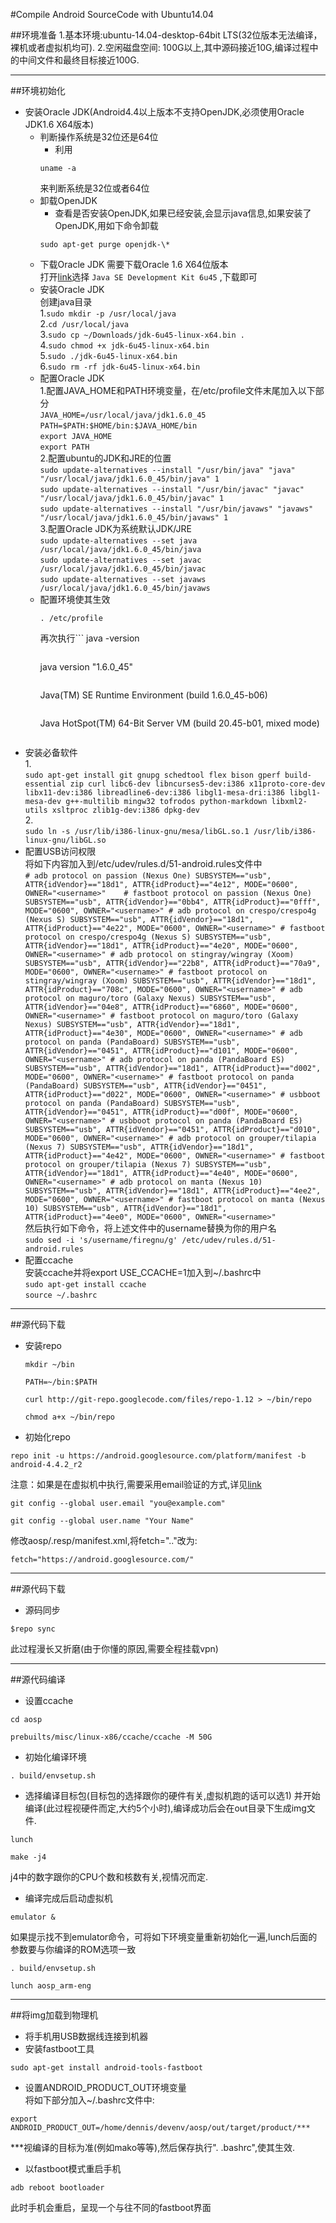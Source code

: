 #Compile Android SourceCode with Ubuntu14.04

##环境准备
    1.基本环境:ubuntu-14.04-desktop-64bit LTS(32位版本无法编译，裸机或者虚拟机均可).
    2.空闲磁盘空间: 100G以上,其中源码接近10G,编译过程中的中间文件和最终目标接近100G.


***

##环境初始化
* 安装Oracle JDK(Android4.4以上版本不支持OpenJDK,必须使用Oracle JDK1.6 X64版本)
    - 判断操作系统是32位还是64位
        - 利用 
        ```
        uname -a
        ```
        来判断系统是32位或者64位
    - 卸载OpenJDK
        - 查看是否安装OpenJDK,如果已经安装,会显示java信息,如果安装了OpenJDK,用如下命令卸载
        ```
        sudo apt-get purge openjdk-\*
        ```
    - 下载Oracle JDK
        需要下载Oracle 1.6 X64位版本   
        打开[link](http://www.oracle.com/technetwork/java/javasebusiness/downloads/java-archive-downloads-javase6-419409.html)选择
          ```
          Java SE Development Kit 6u45
          ``` 
          ,下载即可
    - 安装Oracle JDK   
        创建java目录   
          1.```
          sudo mkdir -p /usr/local/java
          ```   
          2.```
          cd /usr/local/java
          ```   
          3.```
          sudo cp ~/Downloads/jdk-6u45-linux-x64.bin .
          ```   
          4.```
          sudo chmod +x jdk-6u45-linux-x64.bin
          ```   
          5.```
          sudo ./jdk-6u45-linux-x64.bin
          ```   
          6.```
          sudo rm -rf jdk-6u45-linux-x64.bin
          ```   
    - 配置Oracle JDK   
          1.配置JAVA_HOME和PATH环境变量，在/etc/profile文件末尾加入以下部分   
            ```
            JAVA_HOME=/usr/local/java/jdk1.6.0_45    
            ```    
            ```
            PATH=$PATH:$HOME/bin:$JAVA_HOME/bin    
            ```   
            ```
            export JAVA_HOME  
            ```   
            ```
            export PATH  
            ```   
          2.配置ubuntu的JDK和JRE的位置   
            ```
            sudo update-alternatives --install "/usr/bin/java" "java" "/usr/local/java/jdk1.6.0_45/bin/java" 1  
            ```     
            ```
            sudo update-alternatives --install "/usr/bin/javac" "javac" "/usr/local/java/jdk1.6.0_45/bin/javac" 1 
            ```   
            ```
            sudo update-alternatives --install "/usr/bin/javaws" "javaws" "/usr/local/java/jdk1.6.0_45/bin/javaws" 1
            ```   
          3.配置Oracle JDK为系统默认JDK/JRE     
             ```
             sudo update-alternatives --set java /usr/local/java/jdk1.6.0_45/bin/java 
             ```     
             ```
             sudo update-alternatives --set javac /usr/local/java/jdk1.6.0_45/bin/javac
             ```   
             ```
             sudo update-alternatives --set javaws /usr/local/java/jdk1.6.0_45/bin/javaws
             ```   
    - 配置环境使其生效   
        ```
        . /etc/profile
        ```   
         再次执行```
         java -version
         ```应该显示如下:   
         ```
         java version "1.6.0_45"
         ```     
         ```
         Java(TM) SE Runtime Environment (build 1.6.0_45-b06)
         ```     
         ```
         Java HotSpot(TM) 64-Bit Server VM (build 20.45-b01, mixed mode)
         ```  
* 安装必备软件   
         1.   
         ```
         sudo apt-get install git gnupg schedtool flex bison gperf build-essential zip curl libc6-dev libncurses5-dev:i386 x11proto-core-dev libx11-dev:i386 libreadline6-dev:i386 libgl1-mesa-dri:i386 libgl1-mesa-dev g++-multilib mingw32 tofrodos python-markdown libxml2-utils xsltproc zlib1g-dev:i386 dpkg-dev
         ```   
         2.   
         ```
         sudo ln -s /usr/lib/i386-linux-gnu/mesa/libGL.so.1 /usr/lib/i386-linux-gnu/libGL.so
         ```  
* 配置USB访问权限   
         将如下内容加入到/etc/udev/rules.d/51-android.rules文件中   
         ```
         # adb protocol on passion (Nexus One)
         SUBSYSTEM=="usb", ATTR{idVendor}=="18d1", ATTR{idProduct}=="4e12", MODE="0600", OWNER="<username>"   
         # fastboot protocol on passion (Nexus One)
         SUBSYSTEM=="usb", ATTR{idVendor}=="0bb4", ATTR{idProduct}=="0fff", MODE="0600", OWNER="<username>"
         # adb protocol on crespo/crespo4g (Nexus S)
         SUBSYSTEM=="usb", ATTR{idVendor}=="18d1", ATTR{idProduct}=="4e22", MODE="0600", OWNER="<username>"
         # fastboot protocol on crespo/crespo4g (Nexus S)
         SUBSYSTEM=="usb", ATTR{idVendor}=="18d1", ATTR{idProduct}=="4e20", MODE="0600", OWNER="<username>"
         # adb protocol on stingray/wingray (Xoom)
         SUBSYSTEM=="usb", ATTR{idVendor}=="22b8", ATTR{idProduct}=="70a9", MODE="0600", OWNER="<username>"
         # fastboot protocol on stingray/wingray (Xoom)
         SUBSYSTEM=="usb", ATTR{idVendor}=="18d1", ATTR{idProduct}=="708c", MODE="0600", OWNER="<username>"
         # adb protocol on maguro/toro (Galaxy Nexus)
         SUBSYSTEM=="usb", ATTR{idVendor}=="04e8", ATTR{idProduct}=="6860", MODE="0600", OWNER="<username>"
         # fastboot protocol on maguro/toro (Galaxy Nexus)
         SUBSYSTEM=="usb", ATTR{idVendor}=="18d1", ATTR{idProduct}=="4e30", MODE="0600", OWNER="<username>"
         # adb protocol on panda (PandaBoard)
         SUBSYSTEM=="usb", ATTR{idVendor}=="0451", ATTR{idProduct}=="d101", MODE="0600", OWNER="<username>"
         # adb protocol on panda (PandaBoard ES)
         SUBSYSTEM=="usb", ATTR{idVendor}=="18d1", ATTR{idProduct}=="d002", MODE="0600", OWNER="<username>"
         # fastboot protocol on panda (PandaBoard)
         SUBSYSTEM=="usb", ATTR{idVendor}=="0451", ATTR{idProduct}=="d022", MODE="0600", OWNER="<username>"
         # usbboot protocol on panda (PandaBoard)
         SUBSYSTEM=="usb", ATTR{idVendor}=="0451", ATTR{idProduct}=="d00f", MODE="0600", OWNER="<username>"
         # usbboot protocol on panda (PandaBoard ES)
         SUBSYSTEM=="usb", ATTR{idVendor}=="0451", ATTR{idProduct}=="d010", MODE="0600", OWNER="<username>"
         # adb protocol on grouper/tilapia (Nexus 7)
         SUBSYSTEM=="usb", ATTR{idVendor}=="18d1", ATTR{idProduct}=="4e42", MODE="0600", OWNER="<username>"
         # fastboot protocol on grouper/tilapia (Nexus 7)
         SUBSYSTEM=="usb", ATTR{idVendor}=="18d1", ATTR{idProduct}=="4e40", MODE="0600", OWNER="<username>"
         # adb protocol on manta (Nexus 10)
         SUBSYSTEM=="usb", ATTR{idVendor}=="18d1", ATTR{idProduct}=="4ee2", MODE="0600", OWNER="<username>"
         # fastboot protocol on manta (Nexus 10)
         SUBSYSTEM=="usb", ATTR{idVendor}=="18d1", ATTR{idProduct}=="4ee0", MODE="0600", OWNER="<username>"
         ```    
         然后执行如下命令，将上述文件中的username替换为你的用户名   
         ```
         sudo sed -i 's/username/firegnu/g' /etc/udev/rules.d/51-android.rules
         ```    
* 配置ccache   
         安装ccache并将export USE_CCACHE=1加入到~/.bashrc中   
         ```
         sudo apt-get install ccache
         ```     
         ```
         source ~/.bashrc
         ```  
         
***


##源代码下载
* 安装repo      
   ```
   mkdir ~/bin
   ```     
   ```
   PATH=~/bin:$PATH
   ```   
   ```
   curl http://git-repo.googlecode.com/files/repo-1.12 > ~/bin/repo
   ```     
   ```
   chmod a+x ~/bin/repo 
   ```   
* 初始化repo   
```
repo init -u https://android.googlesource.com/platform/manifest -b android-4.4.2_r2
```     
注意：如果是在虚拟机中执行,需要采用email验证的方式,详见[link](http://source.android.com/source/downloading.html)   
```
git config --global user.email "you@example.com"
```   
```
git config --global user.name "Your Name"
```   
修改aosp/.resp/manifest.xml,将fetch=".."改为:   
```
fetch="https://android.googlesource.com/"
```   
         
***


##源代码下载
* 源码同步   
```
$repo sync
```    
此过程漫长又折磨(由于你懂的原因,需要全程挂载vpn)
         
***


##源代码编译
* 设置ccache  
```
cd aosp
```    
```
prebuilts/misc/linux-x86/ccache/ccache -M 50G  
```    
* 初始化编译环境   
```
. build/envsetup.sh
```    
* 选择编译目标包(目标包的选择跟你的硬件有关,虚拟机跑的话可以选1) 并开始编译(此过程视硬件而定,大约5个小时),编译成功后会在out目录下生成img文件.    
```
lunch
```   
```
make -j4
```   
j4中的数字跟你的CPU个数和核数有关,视情况而定.
* 编译完成后启动虚拟机   
```
emulator &
```   
如果提示找不到emulator命令，可将如下环境变量重新初始化一遍,lunch后面的参数要与你编译的ROM选项一致   
```
. build/envsetup.sh
```   
```
lunch aosp_arm-eng 
```   
         
***

##将img加载到物理机
* 将手机用USB数据线连接到机器
* 安装fastboot工具   
```
sudo apt-get install android-tools-fastboot
```   
* 设置ANDROID_PRODUCT_OUT环境变量   
将如下部分加入~/.bashrc文件中:   
```
export ANDROID_PRODUCT_OUT=/home/dennis/devenv/aosp/out/target/product/***
```   
***视编译的目标为准(例如mako等等),然后保存执行". .bashrc",使其生效.   
* 以fastboot模式重启手机    
```
adb reboot bootloader 
```     
此时手机会重启，呈现一个与往不同的fastboot界面